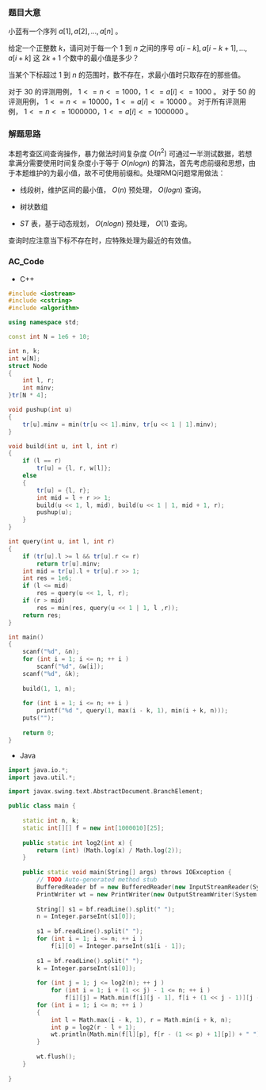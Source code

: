 ### 题目大意
小蓝有一个序列 $a[1], a[2], ..., a[n]$ 。

给定一个正整数 $k$，请问对于每一个 $1$ 到 $n$ 之间的序号 $a[i−k], a[i−k+1], ..., a[i+k]$ 这 $2k+1$ 个数中的最小值是多少？

当某个下标超过 $1$ 到 $n$ 的范围时，数不存在，求最小值时只取存在的那些值。

对于 $30%$ 的评测用例， $1<=n<=1000，1<=a[i]<=1000$ 。
对于 $50%$ 的评测用例， $1<=n<=10000，1<=a[i]<=10000$ 。
对于所有评测用例， $1<=n<=1000000，1<=a[i]<=1000000$ 。

### 解题思路
本题考查区间查询操作，暴力做法时间复杂度 $O(n ^ 2)$ 可通过一半测试数据，若想拿满分需要使用时间复杂度小于等于 $O(nlogn)$ 的算法，首先考虑前缀和思想，由于本题维护的为最小值，故不可使用前缀和。处理RMQ问题常用做法：

+ 线段树，维护区间的最小值， $O(n)$ 预处理， $O(logn)$ 查询。

+ 树状数组
+  $ST$ 表，基于动态规划， $O(nlogn)$ 预处理， $O(1)$ 查询。

查询时应注意当下标不存在时，应特殊处理为最近的有效值。

### AC_Code

+ C++

```CPP
#include <iostream>
#include <cstring>
#include <algorithm>

using namespace std;

const int N = 1e6 + 10;

int n, k;
int w[N];
struct Node
{
    int l, r;
    int minv;
}tr[N * 4];

void pushup(int u)
{
    tr[u].minv = min(tr[u << 1].minv, tr[u << 1 | 1].minv);
}

void build(int u, int l, int r)
{
    if (l == r)
        tr[u] = {l, r, w[l]};
    else
    {
        tr[u] = {l, r};
        int mid = l + r >> 1;
        build(u << 1, l, mid), build(u << 1 | 1, mid + 1, r);
        pushup(u);
    }
}

int query(int u, int l, int r)
{
    if (tr[u].l >= l && tr[u].r <= r)
        return tr[u].minv;
    int mid = tr[u].l + tr[u].r >> 1;
    int res = 1e6;
    if (l <= mid)
        res = query(u << 1, l, r);
    if (r > mid)
        res = min(res, query(u << 1 | 1, l ,r));
    return res;
}

int main()
{
    scanf("%d", &n);
    for (int i = 1; i <= n; ++ i )
        scanf("%d", &w[i]);
    scanf("%d", &k);
    
    build(1, 1, n);
    
    for (int i = 1; i <= n; ++ i )
        printf("%d ", query(1, max(i - k, 1), min(i + k, n)));
    puts("");
    
    return 0;
}
```



+ Java

```CPP
import java.io.*;
import java.util.*;

import javax.swing.text.AbstractDocument.BranchElement;

public class main {
	
	static int n, k;
	static int[][] f = new int[1000010][25];
	
	public static int log2(int x) {
		return (int) (Math.log(x) / Math.log(2));
	}
	
	public static void main(String[] args) throws IOException {
		// TODO Auto-generated method stub
		BufferedReader bf = new BufferedReader(new InputStreamReader(System.in));
		PrintWriter wt = new PrintWriter(new OutputStreamWriter(System.out));
		
		String[] s1 = bf.readLine().split(" ");
		n = Integer.parseInt(s1[0]);
		
		s1 = bf.readLine().split(" ");
		for (int i = 1; i <= n; ++ i )
	        f[i][0] = Integer.parseInt(s1[i - 1]);
		
		s1 = bf.readLine().split(" ");
		k = Integer.parseInt(s1[0]);
		
		for (int j = 1; j <= log2(n); ++ j )
			for (int i = 1; i + (1 << j) - 1 <= n; ++ i )
	            f[i][j] = Math.min(f[i][j - 1], f[i + (1 << j - 1)][j - 1]);
		for (int i = 1; i <= n; ++ i )
		{
			int l = Math.max(i - k, 1), r = Math.min(i + k, n);
			int p = log2(r - l + 1);
			wt.println(Math.min(f[l][p], f[r - (1 << p) + 1][p]) + " ");
		}
		
		wt.flush();
	}
	
}
```

